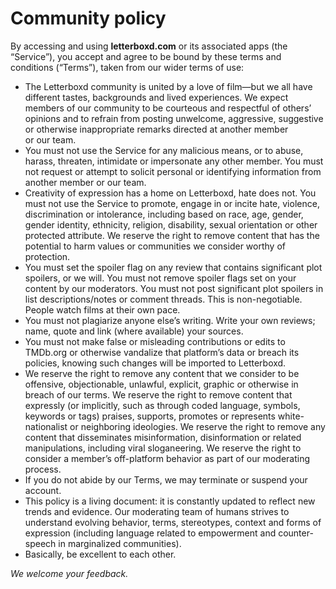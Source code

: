 
Community policy
================


By accessing and using **letterboxd.com** or its associated apps (the “Service”), you accept and agree to be bound by these terms and conditions (“Terms”), taken from our wider terms of use:


* The Letterboxd community is united by a love of film—but we all have different tastes, backgrounds and lived experiences. We expect members of our community to be courteous and respectful of others’ opinions and to refrain from posting unwelcome, aggressive, suggestive or otherwise inappropriate remarks directed at another member or our team.
* You must not use the Service for any malicious means, or to abuse, harass, threaten, intimidate or impersonate any other member. You must not request or attempt to solicit personal or identifying information from another member or our team.
* Creativity of expression has a home on Letterboxd, hate does not. You must not use the Service to promote, engage in or incite hate, violence, discrimination or intolerance, including based on race, age, gender, gender identity, ethnicity, religion, disability, sexual orientation or other protected attribute. We reserve the right to remove content that has the potential to harm values or communities we consider worthy of protection.
* You must set the spoiler flag on any review that contains significant plot spoilers, or we will. You must not remove spoiler flags set on your content by our moderators. You must not post significant plot spoilers in list descriptions/notes or comment threads. This is non\-negotiable. People watch films at their own pace.
* You must not plagiarize anyone else’s writing. Write your own reviews; name, quote and link (where available) your sources.
* You must not make false or misleading contributions or edits to TMDb.org or otherwise vandalize that platform’s data or breach its policies, knowing such changes will be imported to Letterboxd.
* We reserve the right to remove any content that we consider to be offensive, objectionable, unlawful, explicit, graphic or otherwise in breach of our terms. We reserve the right to remove content that expressly (or implicitly, such as through coded language, symbols, keywords or tags) praises, supports, promotes or represents white\-nationalist or neighboring ideologies. We reserve the right to remove any content that disseminates misinformation, disinformation or related manipulations, including viral sloganeering. We reserve the right to consider a member’s off\-platform behavior as part of our moderating process.
* If you do not abide by our Terms, we may terminate or suspend your account.
* This policy is a living document: it is constantly updated to reflect new trends and evidence. Our moderating team of humans strives to understand evolving behavior, terms, stereotypes, context and forms of expression (including language related to empowerment and counter\-speech in marginalized communities).
* Basically, be excellent to each other.


*We welcome your feedback.*


